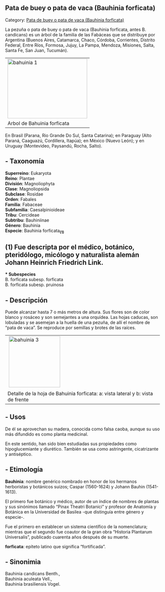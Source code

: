 ## Pata de buey o pata de vaca (Bauhinia forficata)

Category: [Pata de buey o pata de vaca (Bauhinia forficata)](http://descubrircorrientes.com.ar/2012/index.php/3290-geografia/6-fitogeografia/arboles/pata-de-buey-o-pata-de-vaca-bauhinia-forficata)

La pezuña o pata de buey o pata de vaca (Bauhinia forficata, antes B. candicans) es un árbol de la familia de las Fabáceas que se distribuye por Argentina (Buenos Aires, Catamarca, Chaco, Córdoba, Corrientes, Distrito Federal, Entre Ríos, Formosa, Jujuy, La Pampa, Mendoza, Misiones, Salta, Santa Fe, San Juan, Tucumán).

<table><tbody><tr><td><img src="http://descubrircorrientes.com.ar/2012/index.php/3290-geografia/6-fitogeografia/arboles/images/fotos_de_efemerides/bahuinia%201.png" width="259" height="194" alt="bahuinia 1"></td></tr><tr><td><span>Arbol de Bahuinia forficata</span></td></tr></tbody></table>

En Brasil (Parana, Rio Grande Do Sul, Santa Catarina); en Paraguay (Alto Paraná, Caaguazú, Cordillera, Itapúa); en México (Nuevo León); y en Uruguay (Montevideo, Paysandú, Rocha, Salto).

## **\- Taxonomía**

**Superreino**: Eukaryota  
**Reino**: Plantae  
**División**: Magnoliophyta  
**Clase**: Magnoliopsida  
**Subclase**: Rosidae  
**Orden**: Fabales  
**Familia**: Fabaceae  
**Subfamilia**: Caesalpinioideae  
**Tribu**: Cercideae  
**Subtribu**: Bauhiniinae  
**Género**: Bauhinia  
**Especie**: Bauhinia forficata<sub><strong>(1)</strong></sub>

## **(1)** Fue descripta por el médico, botánico, pteridólogo, micólogo y naturalista alemán Johann Heinrich Friedrich Link.

**\* Subespecies**  
B. forficata subesp. forficata  
B. forficata subesp. pruinosa

## **\- Descripción**

Puede alcanzar hasta 7 o más metros de altura. Sus flores son de color blanco y rosáceo y son semejantes a una orquídea. Las hojas caducas, son lobuladas y se asemejan a la huella de una pezuña, de allí el nombre de “pata de vaca”. Se reproduce por semillas y brotes de las raíces.

<table><tbody><tr><td>&nbsp;<img src="http://descubrircorrientes.com.ar/2012/index.php/3290-geografia/6-fitogeografia/arboles/images/fotos_de_efemerides/bahuinia%203.jpg" width="167" height="167" alt="bahuinia 3"></td></tr><tr><td><span>Detalle de la hoja de Bahuinia forficata: a: vista lateral y b: vista de frente</span></td></tr></tbody></table>

## **\- Usos**

De él se aprovechan su madera, conocida como falsa caoba, aunque su uso más difundido es como planta medicinal.

En este sentido, han sido bien estudiadas sus propiedades como hipoglucemiante y diurético. También se usa como astringente, cicatrizante y antiséptico.

## **\- Etimología**

**Bauhinia**: nombre genérico nombrado en honor de los hermanos herboristas y botánicos suizos; Caspar (1560-1624) y Johann Bauhin (1541-1613).

El primero fue botánico y médico, autor de un índice de nombres de plantas y sus sinónimos llamado “Pinax Theatri Botanici” y profesor de Anatomía y Botánica en la Universidad de Basilea -que distinguía entre género y especie-.

Fue el primero en establecer un sistema científico de la nomenclatura; mientras que el segundo fue coautor de la gran obra “Historia Plantarum Universalis”, publicado cuarenta años después de su muerte.

**forficata**: epíteto latino que significa “fortificada”.

## **\- Sinonimia**

Bauhinia candicans Benth.,  
Bauhinia aculeata Vell.,  
Bauhinia brasiliensis Vogel.